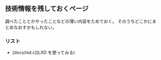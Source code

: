 ## 技術情報を残しておくページ
調べたこととかやったことなどの薄い内容をためておく。
そのうちどこかにまとめなおすかもしれない。

### リスト
 - [docs/lxd.c](LXD を使ってみる)
